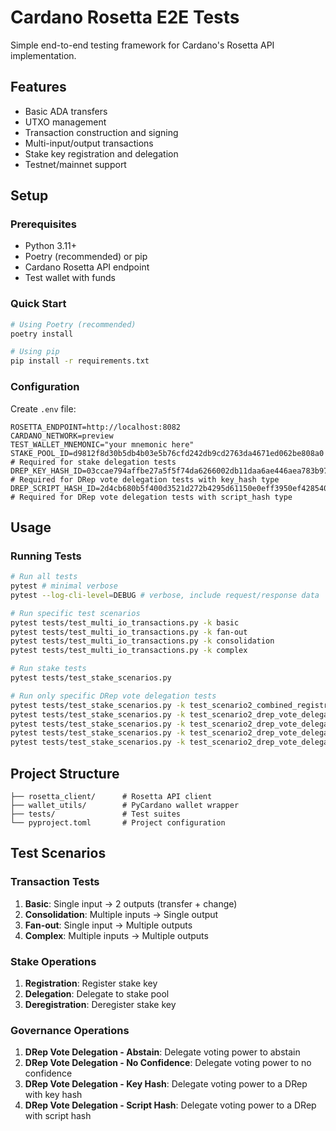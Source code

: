 # Cardano Rosetta E2E Tests

Simple end-to-end testing framework for Cardano's Rosetta API implementation.

## Features

- Basic ADA transfers
- UTXO management
- Transaction construction and signing
- Multi-input/output transactions
- Stake key registration and delegation
- Testnet/mainnet support

## Setup

### Prerequisites

- Python 3.11+
- Poetry (recommended) or pip
- Cardano Rosetta API endpoint
- Test wallet with funds

### Quick Start

```bash
# Using Poetry (recommended)
poetry install

# Using pip
pip install -r requirements.txt
```

### Configuration

Create `.env` file:

```env
ROSETTA_ENDPOINT=http://localhost:8082
CARDANO_NETWORK=preview
TEST_WALLET_MNEMONIC="your mnemonic here"
STAKE_POOL_ID=d9812f8d30b5db4b03e5b76cfd242db9cd2763da4671ed062be808a0 # Required for stake delegation tests
DREP_KEY_HASH_ID=03ccae794affbe27a5f5f74da6266002db11daa6ae446aea783b972d # Required for DRep vote delegation tests with key_hash type
DREP_SCRIPT_HASH_ID=2d4cb680b5f400d3521d272b4295d61150e0eff3950ef4285406a953 # Required for DRep vote delegation tests with script_hash type
```

## Usage

### Running Tests

```bash
# Run all tests
pytest # minimal verbose
pytest --log-cli-level=DEBUG # verbose, include request/response data

# Run specific test scenarios
pytest tests/test_multi_io_transactions.py -k basic
pytest tests/test_multi_io_transactions.py -k fan-out
pytest tests/test_multi_io_transactions.py -k consolidation
pytest tests/test_multi_io_transactions.py -k complex

# Run stake tests
pytest tests/test_stake_scenarios.py

# Run only specific DRep vote delegation tests
pytest tests/test_stake_scenarios.py -k test_scenario2_combined_registration_delegation
pytest tests/test_stake_scenarios.py -k test_scenario2_drep_vote_delegation_abstain
pytest tests/test_stake_scenarios.py -k test_scenario2_drep_vote_delegation_no_confidence
pytest tests/test_stake_scenarios.py -k test_scenario2_drep_vote_delegation_key_hash
pytest tests/test_stake_scenarios.py -k test_scenario2_drep_vote_delegation_script_hash
```

## Project Structure

```
├── rosetta_client/      # Rosetta API client
├── wallet_utils/        # PyCardano wallet wrapper
├── tests/               # Test suites
└── pyproject.toml       # Project configuration
```

## Test Scenarios

### Transaction Tests

1. **Basic**: Single input → 2 outputs (transfer + change)
2. **Consolidation**: Multiple inputs → Single output
3. **Fan-out**: Single input → Multiple outputs
4. **Complex**: Multiple inputs → Multiple outputs

### Stake Operations

1. **Registration**: Register stake key
2. **Delegation**: Delegate to stake pool
3. **Deregistration**: Deregister stake key

### Governance Operations

1. **DRep Vote Delegation - Abstain**: Delegate voting power to abstain
2. **DRep Vote Delegation - No Confidence**: Delegate voting power to no confidence
3. **DRep Vote Delegation - Key Hash**: Delegate voting power to a DRep with key hash
4. **DRep Vote Delegation - Script Hash**: Delegate voting power to a DRep with script hash
